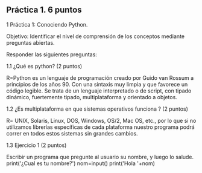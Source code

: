 ## Práctica 1. 6 puntos
1 Práctica 1: Conociendo Python.

Objetivo: Identificar el nivel de comprensión de los conceptos mediante preguntas
abiertas.

Responder las siguientes preguntas:

1.1 ¿Qué es python? (2 puntos)

R=Python es un lenguaje de programación creado por Guido van Rossum a principios
 de los años 90. Con una sintaxis muy limpia y que favorece un código legible. Se trata
 de un lenguaje interpretado o de script, con tipado dinámico, fuertemente tipado, multiplataforma y orientado a objetos.

1.2 ¿Es multiplataforma en que sistemas operativos funciona ? (2 puntos)

R= UNIX, Solaris, Linux, DOS, Windows, OS/2, Mac OS, etc., por lo que si no utilizamos librerías específicas
  de cada plataforma nuestro programa podrá correr en todos estos sistemas sin grandes cambios.

1.3 Ejercicio 1 (2 puntos)

Escribir un programa que pregunte al usuario su nombre, y luego lo salude.
print('¿Cual es tu nombre?')
     nom=input()
     print('Hola '+nom)
